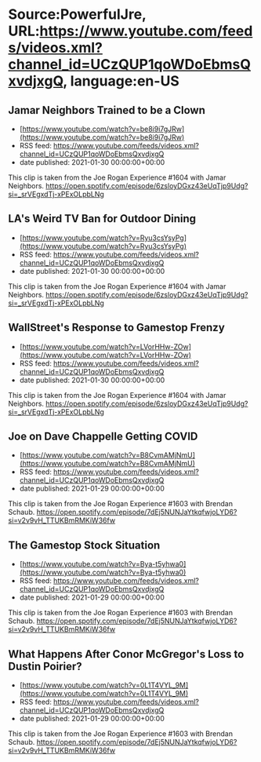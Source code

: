 # Source:PowerfulJre, URL:https://www.youtube.com/feeds/videos.xml?channel_id=UCzQUP1qoWDoEbmsQxvdjxgQ, language:en-US

## Jamar Neighbors Trained to be a Clown
 - [https://www.youtube.com/watch?v=be8i9i7gJRw](https://www.youtube.com/watch?v=be8i9i7gJRw)
 - RSS feed: https://www.youtube.com/feeds/videos.xml?channel_id=UCzQUP1qoWDoEbmsQxvdjxgQ
 - date published: 2021-01-30 00:00:00+00:00

This clip is taken from the Joe Rogan Experience #1604 with Jamar Neighbors. https://open.spotify.com/episode/6zsloyDGxz43eUqTjp9Udg?si=_srVEgxdTj-xPExOLpbLNg

## LA's Weird TV Ban for Outdoor Dining
 - [https://www.youtube.com/watch?v=Ryu3csYsyPg](https://www.youtube.com/watch?v=Ryu3csYsyPg)
 - RSS feed: https://www.youtube.com/feeds/videos.xml?channel_id=UCzQUP1qoWDoEbmsQxvdjxgQ
 - date published: 2021-01-30 00:00:00+00:00

This clip is taken from the Joe Rogan Experience #1604 with Jamar Neighbors. https://open.spotify.com/episode/6zsloyDGxz43eUqTjp9Udg?si=_srVEgxdTj-xPExOLpbLNg

## WallStreet's Response to Gamestop Frenzy
 - [https://www.youtube.com/watch?v=LVorHHw-ZOw](https://www.youtube.com/watch?v=LVorHHw-ZOw)
 - RSS feed: https://www.youtube.com/feeds/videos.xml?channel_id=UCzQUP1qoWDoEbmsQxvdjxgQ
 - date published: 2021-01-30 00:00:00+00:00

This clip is taken from the Joe Rogan Experience #1604 with Jamar Neighbors. https://open.spotify.com/episode/6zsloyDGxz43eUqTjp9Udg?si=_srVEgxdTj-xPExOLpbLNg

## Joe on Dave Chappelle Getting COVID
 - [https://www.youtube.com/watch?v=B8CvmAMjNmU](https://www.youtube.com/watch?v=B8CvmAMjNmU)
 - RSS feed: https://www.youtube.com/feeds/videos.xml?channel_id=UCzQUP1qoWDoEbmsQxvdjxgQ
 - date published: 2021-01-29 00:00:00+00:00

This clip is taken from the Joe Rogan Experience #1603 with Brendan Schaub. https://open.spotify.com/episode/7dEj5NUNJaYtkqfwjoLYD6?si=v2v9vH_TTUKBmRMKiW36fw

## The Gamestop Stock Situation
 - [https://www.youtube.com/watch?v=Bya-t5yhwa0](https://www.youtube.com/watch?v=Bya-t5yhwa0)
 - RSS feed: https://www.youtube.com/feeds/videos.xml?channel_id=UCzQUP1qoWDoEbmsQxvdjxgQ
 - date published: 2021-01-29 00:00:00+00:00

This clip is taken from the Joe Rogan Experience #1603 with Brendan Schaub. https://open.spotify.com/episode/7dEj5NUNJaYtkqfwjoLYD6?si=v2v9vH_TTUKBmRMKiW36fw

## What Happens After Conor McGregor's Loss to Dustin Poirier?
 - [https://www.youtube.com/watch?v=0L1T4VYL_9M](https://www.youtube.com/watch?v=0L1T4VYL_9M)
 - RSS feed: https://www.youtube.com/feeds/videos.xml?channel_id=UCzQUP1qoWDoEbmsQxvdjxgQ
 - date published: 2021-01-29 00:00:00+00:00

This clip is taken from the Joe Rogan Experience #1603 with Brendan Schaub. https://open.spotify.com/episode/7dEj5NUNJaYtkqfwjoLYD6?si=v2v9vH_TTUKBmRMKiW36fw

